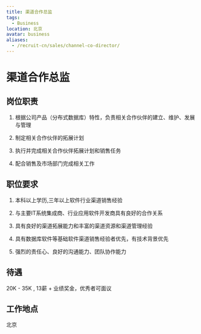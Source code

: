 ```yaml
---
title: 渠道合作总监
tags:
  - Business
location: 北京
avatar: business
aliases:
  - /recruit-cn/sales/channel-co-director/
---
```


# 渠道合作总监

## 岗位职责

1. 根据公司产品（分布式数据库）特性，负责相关合作伙伴的建立、维护、发展与管理

2. 制定相关合作伙伴的拓展计划

3. 执行并完成相关合作伙伴拓展计划和销售任务

4. 配合销售及市场部门完成相关工作

## 职位要求

1. 本科以上学历,三年以上软件行业渠道销售经验

2. 与主要IT系统集成商、行业应用软件开发商具有良好的合作关系

3. 具有良好的渠道拓展能力和丰富的渠道资源和渠道管理经验

4. 具有数据库软件等基础软件渠道销售经验者优先，有技术背景优先

5. 强烈的责任心、良好的沟通能力、团队协作能力

## 待遇

20K - 35K , 13薪 + 业绩奖金，优秀者可面议

## 工作地点

北京
